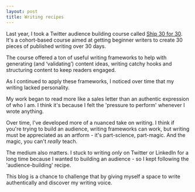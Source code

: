 ```yaml
---
layout: post
title: Writing recipes
---
```


Last year, I took a Twitter audience building course called [Ship 30 for 30](https://ship30for30.com/). It's a cohort-based course aimed at getting beginner writers to create 30 pieces of published writing over 30 days.

The course offered a ton of useful writing frameworks to help with generating (and ‘validating’) content ideas, writing catchy hooks and structuring content to keep readers engaged.

As I continued to apply these frameworks, I noticed over time that my writing lacked personality.

My work began to read more like a sales letter than an authentic expression of who I am. I think it's because I felt the 'pressure to perform' whenever I wrote anything.

Over time, I've developed more of a nuanced take on writing. I think if you're trying to build an audience, writing frameworks can work, but writing must be appreciated as an artform - it's part-science, part-magic. And the magic, you can't _really_ teach.

The medium also matters. I stuck to writing _only_ on Twitter or LinkedIn for a long time because I wanted to building an audience - so I kept following the 'audience-building' recipe.

This blog is a chance to challenge that by giving myself a space to write authentically and discover my writing voice.
